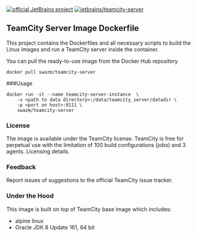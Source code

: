 [![official JetBrains project](http://jb.gg/badges/official-plastic.svg)](https://confluence.jetbrains.com/display/ALL/JetBrains+on+GitHub)
[![jetbrains/teamcity-server](https://img.shields.io/docker/pulls/swazm/teamcity-server.svg)](https://hub.docker.com/r/jetbrains/teamcity-server/)

## TeamCity Server Image Dockerfile

This project contains the Dockerfiles and all necessary scripts to build the Linux images and run a TeamCity server inside the container.

You can pull the ready-to-use image from the Docker Hub repository
                                     
`docker pull swazm/teamcity-server`


###Usage
```
docker run -it --name teamcity-server-instance  \
    -v <path to data directory>:/data/teamcity_server/datadir \
    -p <port on host>:8111 \
    swazm/teamcity-server
```

### License
The image is available under the TeamCity license.
TeamCity is free for perpetual use with the limitation of 100 build configurations (jobs) and 3 agents. Licensing details.

### Feedback
Report issues of suggestions to the official TeamCity issue tracker.

### Under the Hood
This image is built on top of TeamCity base image which includes:

- alpine linux
- Oracle JDK 8 Update 161, 64 bit
